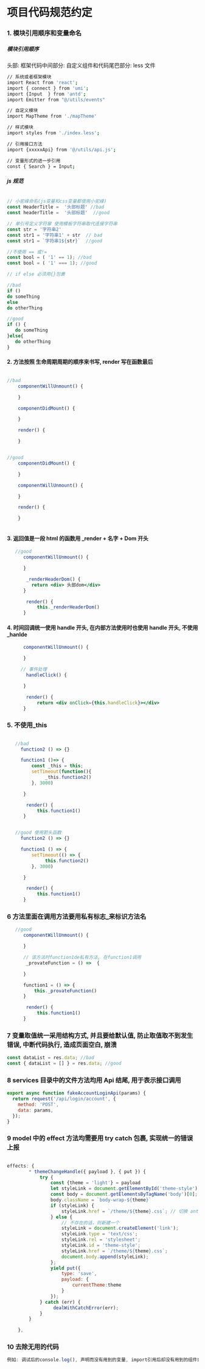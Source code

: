 # 项目代码规范约定

### 1. 模块引用顺序和变量命名

##### 模块引用顺序

头部: 框架代码中间部分: 自定义组件和代码尾巴部分: less 文件

```bash
// 系统或者框架模块
import React from 'react';
import { connect } from 'umi';
import {Input  } from 'antd';
import Emitter from "@/utils/events"

// 自定义模块
import MapTheme from './mapTheme'

// 样式模块
import styles from './index.less';

// 引用接口方法
import {xxxxxApi} from '@/utils/api.js';

// 变量形式的进一步引用
const { Search } = Input;

```

##### js 规范

```js

// 小驼峰命名(js变量和css变量都使用小驼峰)
const HeaderTitle =  '头部标题' //bad
const headerTitle =  '头部标题'  //good

// 单引号定义字符窜 使用模板字符串取代连接字符串
const str = '字符串2'
const str1 = '字符串1' + str  // bad
const str1 = `字符串1${str}`  //good

//不使用 == 或!=
const bool = ( '1' == 1); //bad
const bool = ( '1' === 1); //good

// if else 必须用{}包裹

//bad
if ()
do someThing
else
do otherThing

//good
if () {
   do someThing
}else{
   do otherThing
}

```

#### 2. 方法按照 生命周期周期的顺序来书写, render 写在函数最后

```jsx

//bad
    componentWillUnmount() {

    }

    componentDidMount() {

    }

    render() {

    }

```

```jsx

//good
    componentDidMount() {

    }

    componentWillUnmount() {

    }

    render() {

    }



```

#### 3. 返回值是一段 html 的函数用 \_render + 名字 + Dom 开头

```jsx
   //good
      componentWillUnmount() {

      }

       _renderHeaderDom() {
         return <div> 头部dom</div>
      }

       render() {
           this._renderHeaderDom()
      }
```

#### 4. 时间回调统一使用 handle 开头, 在内部方法使用时也使用 handle 开头, 不使用\_hanlde

```jsx
      componentWillUnmount() {

      }

     // 事件处理
       handleClick() {

      }

       render() {
           return <div onClick={this.handleClick}></div>
      }
```

### 5. 不使用\_this

```jsx

   //bad
     function2 () => {}

     function1 ()=> {
         const _this = this;
         setTimeout(function(){
              _this.function2()
         }, 3000)

      }

       render() {
           this.function1()
      }
```

```jsx

   //good 使用箭头函数
     function2 () => {}

     function1 () => {
         setTimeout(() => {
              this.function2()
         }, 3000)

      }

       render() {
           this.function1()
      }
```

### 6 方法里面在调用方法要用私有标志\_来标识方法名

```jsx
   //good
      componentWillUnmount() {

      }

      // 该方法时function1de私有方法, 在function1调用
       _provateFunction = () =>  {

      }

      function1 = () => {
          this._provateFunction()
      }

       render() {
           this.function1()
      }
```

### 7 变量取值统一采用结构方式, 并且要给默认值, 防止取值取不到发生错误, 中断代码执行, 造成页面空白, 崩溃

```js
const dataList = res.data; //bad
const { dataList = [] } = res.data; //good
```

### 8 services 目录中的文件方法均用 Api 结尾, 用于表示接口调用

```jsx
export async function fakeAccountLoginApi(params) {
  return request('/api/login/account', {
    method: 'POST',
    data: params,
  });
}
```

### 9 model 中的 effect 方法均需要用 try catch 包裹, 实现统一的错误上报

```jsx

effects: {
        * themeChangeHandle({ payload }, { put }) {
            try {
                const {theme = 'light'} = payload
                let styleLink = document.getElementById('theme-style');
                const body = document.getElementsByTagName('body')[0];
                body.className = `body-wrap-${theme}`
                if (styleLink) {
                    styleLink.href = `/theme/${theme}.css`; // 切换 antd 组件主题
                } else {
                    // 不存在的话，则新建一个
                    styleLink = document.createElement('link');
                    styleLink.type = 'text/css';
                    styleLink.rel = 'stylesheet';
                    styleLink.id = 'theme-style';
                    styleLink.href = `/theme/${theme}.css`;
                    document.body.append(styleLink);
                };
                yield put({
                    type: 'save',
                    payload: {
                        currentTheme:theme
                    }
                });
            } catch (err) {
                 dealWithCatchError(err);
            }
        }

    },
```

### 10 去除无用的代码

```jsx
例如: 调试后的console.log(), 声明而没有用到的变量, import引用后却没有用到的组件或资源;
```
